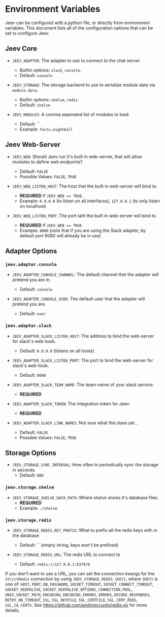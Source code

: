 # Environment Variables

Jeev can be configured with a python file, or directly from environment variables. This document lists all of the 
configuration options that can be set to configure Jeev.

## Jeev Core

* `JEEV_ADAPTER`: The adapter to use to connect to the chat server. 
    * Builtin options: `slack`, `console`.  
    * Default: `console`
    
* `JEEV_STORAGE`: The storage backend to use to serialize module data via `module.data`.
    * Builtin options: `shelve`, `redis`
    * Default: `shelve`
    
* `JEEV_MODULES`: A comma seperated list of modules to load.
    * Default: ``
    * Example: `facts,eightball`

## Jeev Web-Server

* `JEEV_WEB`: Should Jeev run it's built in web-server, that will allow modules to define web endpoints?
    * Default: `FALSE`
    * Possible Values: `FALSE`, `TRUE`
    
* `JEEV_WEB_LISTEN_HOST`: The host that the built in web-server will bind to.
    * **REQUIRED** if `JEEV_WEB == TRUE`.
    * Example: `0.0.0.0` (to listen on all interfaces), `127.0.0.1` (to only listen on localhost)
    
* `JEEV_WEB_LISTEN_PORT`: The port taht the built in web-server will bind to.
    * **REQUIRED** if `JEEV_WEB == TRUE`
    * Example: `8000` (note that if you are using the Slack adapter, by default port 8080 will already be in use)


## Adapter Options

### `jeev.adapter.console`

* `JEEV_ADAPTER_CONSOLE_CHANNEL`: The default channel that the adapter will pretend you are in.
    * Default: `console`
    
* `JEEV_ADAPTER_CONSOLE_USER`: The default user that the adapter will pretend you are.
    * Default: `user`
    
### `jeev.adapter.slack`

* `JEEV_ADAPTER_SLACK_LISTEN_HOST`: The address to bind the web-server for slack's web hook.
    * Default: `0.0.0.0` (listens on all hosts)
    
* `JEEV_ADAPTER_SLACK_LISTEN_PORT`: The port to bind the web-server for slack's web hook.
    * Default: `8080`
    
* `JEEV_ADAPTER_SLACK_TEAM_NAME`: The team-name of your slack service.
    * **REQUIRED**
    
* `JEEV_ADAPTER_SLACK_TOKEN`: The integration token for Jeev.
    * **REQUIRED**
    
* `JEEV_ADAPTER_SLACK_LINK_NAMES`: Not sure what this does yet...
    * Default: `FALSE`
    * Possible Values: `FALSE`, `TRUE`
    
## Storage Options

* `JEEV_STORAGE_SYNC_INTERVAL`: How often to periodically sync the storage in seconds.
    * Default: `600`

### `jeev.storage.shelve`

* `JEEV_STORAGE_SHELVE_DATA_PATH`: Where shelve stores it's database files. 
    * **REQUIRED**
    * Example: `./shelve`
    
### `jeev.storage.redis`

* `JEEV_STORAGE_REDIS_KEY_PREFIX`: What to prefix all the redis keys with in the database
    * Default: `` (empty string, keys won't be prefixed)

* `JEEV_STORAGE_REDIS_URL`: The redis URL to connect to
    * Default: `redis://127.0.0.1:6379/0`

If you don't want to use a URL, you can set the connection kwargs for the `StrictRedis` connection by using 
`JEEV_STORAGE_REDIS_{KEY}`, where `{KEY}` is one of: `HOST`, `PORT`, `DB`, `PASSWORD`, `SOCKET_TIMEOUT`, 
`SOCKET_CONNECT_TIMEOUT`, `SOCKET_KEEPALIVE`, `SOCKET_KEEPALIVE_OPTIONS`, `CONNECTION_POOL`, `UNIX_SOCKET_PATH`, 
`ENCODING`, `ENCODING_ERRORS`, `ERRORS`, `DECODE_RESPONSES`, `RETRY_ON_TIMEOUT`, `SSL`, `SSL_KEYFILE`, `SSL_CERTFILE`, 
`SSL_CERT_REQS`, `SSL_CA_CERTS`. See https://github.com/andymccurdy/redis-py for more details.